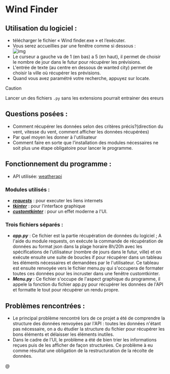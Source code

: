 # Wind Finder
## **Utilisation du logiciel** :
- télécharger le fichier « Wind finder.exe » et l’exécuter.
- Vous serez accueillies par une fenêtre comme si dessous :  
  ![img](https://github.com/user-attachments/assets/a7788f10-0004-489f-a60a-8e0b90f0c9a6)
- Le curseur a gauche va de 1 (en bas) a 5 (en haut), il permet de choisir le nombre de jour dans le futur pour récupérer les prévisions.
- L'entrée de texte (au centre en dessous de wanted city) permet de choisir la ville où récupérer les prévisions.
- Quand vous avez paramétré votre recherche, appuyez sur locate.
> [!CAUTION]
> Lancer un des fichiers `.py` sans les extensions pourrait entrainer des ereurs
## **Questions posées** :
- Comment récupérer les données selon des critères précis?(direction du vent, vitesse du vent, comment afficher les données récupérées)
- Par quel moyen les donner à l'utilisateur
- Comment faire en sorte que l’installation des modules nécessaires ne soit plus une étape obligatoire pour lancer le programme.
## **Fonctionnement du programme** :
- API utilisée: [weatherapi](https://www.weatherapi.com/)
### **Modules utilisés** :
- [**_requests_**](https://fr.python-requests.org/en/latest/) : pour executer les liens internets
- [**_tkinter_**](https://docs.python.org/fr/3/library/tkinter.html) : pour l'interface graphique
- [**_customtkinter_**](https://github.com/TomSchimansky/CustomTkinter) : pour un effet moderne a l'UI.
### **Trois fichiers séparés** :
- **_app.py_** : Ce fichier est la partie récupération de données du logiciel ; A l'aide du module requests, on exécute la commande de récupération de données au format json dans la plage horaire 8h/20h avec les spécifications de l’utilisateur (nombre de jours dans le futur, ville) et on exécute ensuite une suite de boucles if pour récupérer dans un tableau les éléments nécessaires et demandées par le l'utilisateur. Ce tableau est ensuite renvoyée vers le fichier menu.py qui s'occupera de formater toutes ces données pour les incruster dans une fenêtre customtkinter.
- **_Menu.py_** : Ce fichier s'occupe de l'aspect graphique du programme, il appele la fonction du fichier app.py pour récupérer les données de l'API et formatte le tout pour récupérer un rendu propre.
## **Problèmes rencontrées** :
- Le principal problème rencontré lors de ce projet a été de comprendre la structure des données renvoyées par l'API : toutes les données n'étant pas nécessaire, on a du étudier la structure du fichier pour récupérer les bons éléments et délaisser les éléments inutiles.
- Dans le cadre de l'UI, le problème a été de bien trier les informations reçues puis de les afficher de façon structurées. Ce problème à eu comme résultat une obligation de la restructuration de la récolte de données.

@
